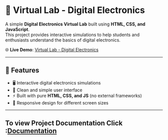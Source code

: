 # 🔌 Virtual Lab - Digital Electronics  

A simple **Digital Electronics Virtual Lab** built using **HTML, CSS, and JavaScript**.  
This project provides interactive simulations to help students and enthusiasts understand the basics of digital electronics.  

🌐 **Live Demo**: [Virtual Lab - Digital Electronics](https://virtuallabde.netlify.app/)  

---

## 🚀 Features  
- 🖥️ Interactive digital electronics simulations  
- 🎨 Clean and simple user interface  
- ⚡ Built with pure **HTML, CSS, and JS** (no external frameworks)  
- 📱 Responsive design for different screen sizes  

---

## To view Project Documentation Click :[Documentation](https://deepwiki.com/adarshyadav0906/virtual-lab)

